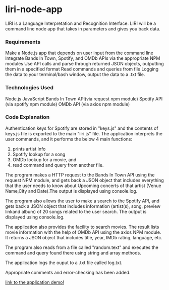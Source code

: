 # liri-node-app

LIRI is a Language Interpretation and Recognition Interface. LIRI will be a command line node app that takes in parameters and gives you back data.

### Requirements

Make a Node.js app that depends on user input from the command line
Integrate Bands In Town, Spotify, and OMDb APIs via the appropriate NPM modules
Use API calls and parse through returned JSON objects, outputting them in a specified format
Read commands and queries from file
Logging the data to your terminal/bash window, output the data to a .txt file.

### Technologies Used

Node.js
JavaScript
Bands In Town API(via request npm module)
Spotify API (via spotify npm module)
OMDb API (via axios npm module)

### Code Explanation

Authentication keys for Spotify are stored in "keys.js" and the contents of keys.js file is exported to the main "liri.js" file.
The application interprets the user commands, and it performs the below 4 main functions:
1. prints artist Info
2. Spotify lookup for a song
3. OMDb lookup for a movie, and
4. read command and query from another file.

The program  makes a HTTP request to the Bands In Town API using the request NPM module, and gets back a JSON object that includes everything that the user needs to know about Upcoming concerts of that artist (Venue Name,City and Date).The output is displayed using console.log.

The program also allows the user to make a search to the Spotify API, and gets back a JSON object that includes information (artist(s), song, preview linkand album) of 20 songs related to the user search. The output is displayed using console.log.

The application also provides the facility to search movies. The result lists movie information with the help of OMDb API using the axios NPM module. It returns a JSON object that includes title, year, IMDb rating, language, etc.

The program also reads from a file called "random.text" and executes the command and query found there using string and array methods.

The application logs the ouput to a .txt file called log.txt.

Appropriate comments and error-checking has been added.

[link to the application demo!](https://youtu.be/HZgnf0JIsM8)
